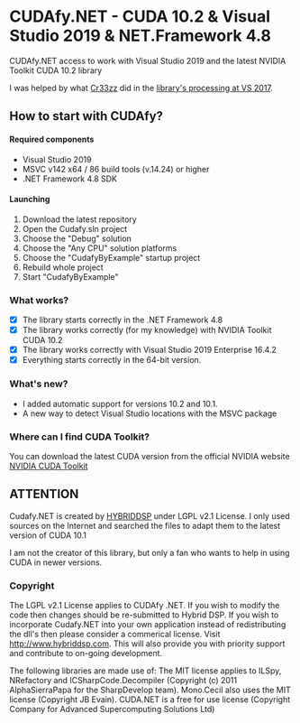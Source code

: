 # CUDAfy.NET - CUDA 10.2 & Visual Studio 2019 & NET.Framework 4.8
CUDAfy.NET access to work with Visual Studio 2019 and the latest NVIDIA Toolkit CUDA 10.2 library

I was helped by what [Cr33zz](https://github.com/Cr33zz) did in the [library's processing at VS 2017](https://github.com/Cr33zz/CUDAfy.NET).

## How to start with CUDAfy?

#### Required components
- Visual Studio 2019
- MSVC v142 x64 / 86 build tools (v.14.24) or higher
- .NET Framework 4.8 SDK

#### Launching
1. Download the latest repository
2. Open the Cudafy.sln project
3. Choose the "Debug" solution
4. Choose the "Any CPU" solution platforms
5. Choose the "CudafyByExample" startup project
6. Rebuild whole project
7. Start "CudafyByExample"

### What works?
- [x] The library starts correctly in the .NET Framework 4.8
- [x] The library works correctly (for my knowledge) with NVIDIA Toolkit CUDA 10.2
- [x] The library works correctly with Visual Studio 2019 Enterprise 16.4.2
- [x] Everything starts correctly in the 64-bit version.

### What's new?
- I added automatic support for versions 10.2 and 10.1.
- A new way to detect Visual Studio locations with the MSVC package

### Where can I find CUDA Toolkit?
You can download the latest CUDA version from the official NVIDIA website
[NVIDIA CUDA Toolkit](https://developer.nvidia.com/cuda-downloads)

## ATTENTION
Cudafy.NET is created by [HYBRIDDSP](http://hybriddsp.com/products/cudafynet/) under LGPL v2.1 License.
I only used sources on the Internet and searched the files to adapt them to the latest version of CUDA 10.1

I am not the creator of this library, but only a fan who wants to help in using CUDA in newer versions.

### Copyright
The LGPL v2.1 License applies to CUDAfy .NET. If you wish to modify the code then changes should be re-submitted to Hybrid DSP. If you wish to incorporate Cudafy.NET into your own application instead of redistributing the dll's then please consider a commerical license. Visit http://www.hybriddsp.com. This will also provide you with priority support and contribute to on-going development.

The following libraries are made use of:
The MIT license applies to ILSpy, NRefactory and ICSharpCode.Decompiler (Copyright (c) 2011 AlphaSierraPapa for the SharpDevelop team).
Mono.Cecil also uses the MIT license (Copyright JB Evain).
CUDA.NET is a free for use license (Copyright Company for Advanced Supercomputing Solutions Ltd)
